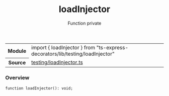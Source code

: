 <header class="symbol-info-header">    <h1 id="loadinjector">loadInjector</h1>    <label class="symbol-info-type-label function">Function</label>    <label class="api-type-label private">private</label>  </header>
<section class="symbol-info">      <table class="is-full-width">        <tbody>        <tr>          <th>Module</th>          <td>            <div class="lang-typescript">                <span class="token keyword">import</span> { loadInjector }                 <span class="token keyword">from</span>                 <span class="token string">"ts-express-decorators/lib/testing/loadInjector"</span>                            </div>          </td>        </tr>        <tr>          <th>Source</th>          <td>            <a href="https://romakita.github.io/ts-express-decorators/#//blob/v2.9.2/src/testing/loadInjector.ts#L0-L0">                testing/loadInjector.ts            </a>        </td>        </tr>                </tbody>      </table>    </section>

### Overview

<pre><code class="typescript-lang">function <span class="token function">loadInjector</span><span class="token punctuation">(</span><span class="token punctuation">)</span><span class="token punctuation">:</span> <span class="token keyword">void</span><span class="token punctuation">;</span></code></pre>
